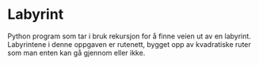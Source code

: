 # Labyrint
Python program som tar i bruk rekursjon for å finne veien ut av en labyrint. Labyrintene i denne oppgaven er rutenett, bygget opp av kvadratiske ruter som man enten kan gå gjennom eller ikke.
